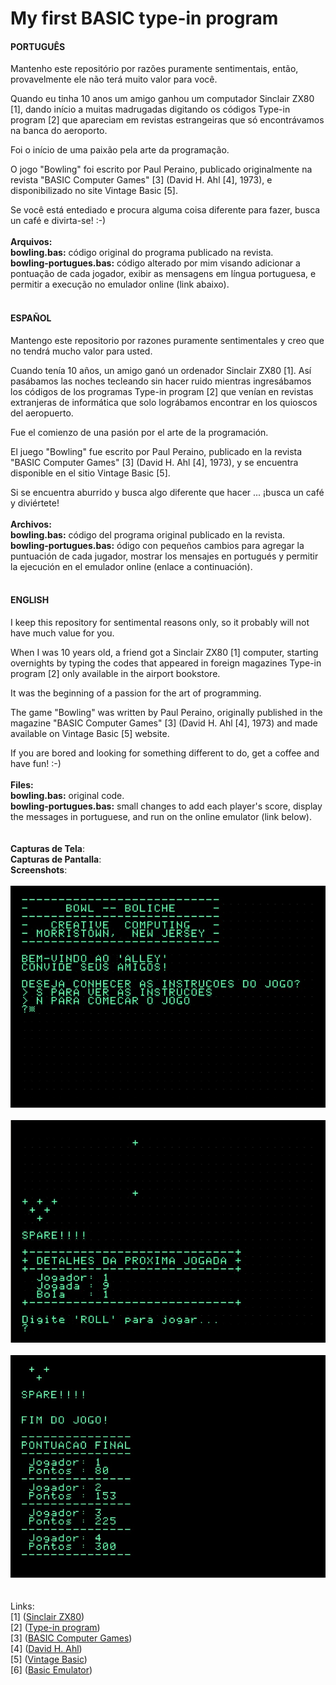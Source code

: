 # My first BASIC type-in program


#### PORTUGUÊS

Mantenho este repositório por razões puramente sentimentais, então, provavelmente ele não terá muito valor para você.

Quando eu tinha 10 anos um amigo ganhou um computador Sinclair ZX80 [1], dando início a muitas madrugadas digitando os códigos Type-in program [2] que apareciam em revistas estrangeiras que só encontrávamos na banca do aeroporto.

Foi o início de uma paixão pela arte da programação.

O jogo "Bowling" foi escrito por Paul Peraino, publicado originalmente na revista "BASIC Computer Games" [3] (David H. Ahl [4], 1973), e disponibilizado no site Vintage Basic [5].

Se você está entediado e procura alguma coisa diferente para fazer, busca un café e divirta-se!
:-)
\
\
**Arquivos:**
\
**bowling.bas:** código original do programa publicado na revista.
\
**bowling-portugues.bas:** código alterado por mim visando adicionar a pontuação de cada jogador, exibir as mensagens em língua portuguesa, e permitir a execução no emulador online (link abaixo).
<br>
<br>
#### ESPAÑOL

Mantengo este repositorio por razones puramente sentimentales y creo que no tendrá mucho valor para usted. 

Cuando tenía 10 años, un amigo ganó un ordenador Sinclair ZX80 [1]. Así pasábamos las noches tecleando sin hacer ruido mientras ingresábamos los códigos de los programas Type-in program [2] que venían en revistas extranjeras de informática que solo lográbamos encontrar en los quioscos del aeropuerto. 

Fue el comienzo de una pasión por el arte de la programación.

El juego "Bowling" fue escrito por Paul Peraino, publicado en la revista "BASIC Computer Games" [3] (David H. Ahl [4], 1973), y se encuentra disponible en el sitio Vintage Basic [5].

Si se encuentra aburrido y busca algo diferente que hacer ... ¡busca un café y diviértete!
\
\
**Archivos:**
\
**bowling.bas:** código del programa original publicado en la revista.
\
**bowling-portugues.bas:** ódigo con pequeños cambios para agregar la puntuación de cada jugador, mostrar los mensajes en portugués y permitir la ejecución en el emulador online (enlace a continuación).
<br>
<br>
#### ENGLISH

I keep this repository for sentimental reasons only, so it probably will not have much value for you.

When I was 10 years old, a friend got a Sinclair ZX80 [1] computer, starting overnights by typing the codes that appeared in foreign magazines Type-in program [2] only available in the airport bookstore.

It was the beginning of a passion for the art of programming.

The game "Bowling" was written by Paul Peraino, originally published in the magazine "BASIC Computer Games" [3] (David H. Ahl [4], 1973) and made available on Vintage Basic [5] website.

If you are bored and looking for something different to do, get a coffee and have fun!
:-)
\
\
**Files:**
\
**bowling.bas:** original code.
\
**bowling-portugues.bas:** small changes to add each player's score, display the messages in portuguese, and run on the online emulator (link below).
\
\
\
**Capturas de Tela**:
\
**Capturas de Pantalla**:
\
**Screenshots**:
\
\
![Screenshot 1](https://raw.githubusercontent.com/fermyno/my-first-type-in-program/main/images/screenshot-bowling-1.jpg)
\
\
![Screenshot 2](https://raw.githubusercontent.com/fermyno/my-first-type-in-program/main/images/screenshot-bowling-2.jpg)
\
\
![Screenshot 3](https://raw.githubusercontent.com/fermyno/my-first-type-in-program/main/images/screenshot-bowling-3.jpg)
\
\
\
Links:
\
[1] ([Sinclair ZX80](https://pt.wikipedia.org/wiki/Sinclair_ZX80))
\
[2] ([Type-in program](https://en.wikipedia.org/wiki/Type-in_program))
\
[3] ([BASIC Computer Games](https://en.wikipedia.org/wiki/BASIC_Computer_Games))
\
[4] ([David H. Ahl](https://en.wikipedia.org/wiki/David_H._Ahl))
\
[5] ([Vintage Basic](http://www.vintage-basic.net/))
\
[6] ([Basic Emulator](https://www.calormen.com/jsbasic/))
